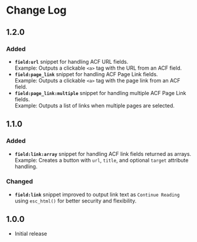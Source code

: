 # Change Log

## 1.2.0

### Added
- **`field:url`** snippet for handling ACF URL fields.  
  Example: Outputs a clickable `<a>` tag with the URL from an ACF field.
- **`field:page_link`** snippet for handling ACF Page Link fields.  
  Example: Outputs a clickable `<a>` tag with the page link from an ACF field.
- **`field:page_link:multiple`** snippet for handling multiple ACF Page Link fields.  
  Example: Outputs a list of links when multiple pages are selected.

## 1.1.0

### Added
- **`field:link:array`** snippet for handling ACF link fields returned as arrays.  
  Example: Creates a button with `url`, `title`, and optional `target` attribute handling.

### Changed
- **`field:link`** snippet improved to output link text as `Continue Reading` using `esc_html()` for better security and flexibility.

## 1.0.0

- Initial release
